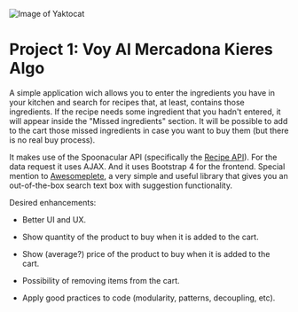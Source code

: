 ![Image of Yaktocat](https://pbs.twimg.com/media/DokoXLMXgAA2H3H.jpg)
# Project 1: Voy Al Mercadona Kieres Algo
A simple application wich allows you to enter the ingredients you have in your kitchen and search for recipes that, at least, contains those ingredients. If the recipe needs some ingredient that you hadn't entered, it will appear inside the "Missed ingredients" section. It will be possible to add to the cart those missed ingredients in case you want to buy them (but there is no real buy process).

It makes use of the Spoonacular API (specifically the [Recipe API](https://spoonacular.com/api/docs/recipes-api)). For the data request it uses AJAX. And it uses Bootstrap 4 for the frontend. Special mention to [Awesomeplete](https://leaverou.github.io/awesomplete/), a very simple and useful library that gives you an out-of-the-box search text box with suggestion functionality.

Desired enhancements:
- Better UI and UX.
- Show quantity of the product to buy when it is added to the cart.
- Show (average?) price of the product to buy when it is added to the cart.
- Possibility of removing items from the cart.

- Apply good practices to code (modularity, patterns, decoupling, etc).
